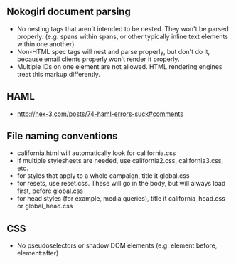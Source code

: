 Nokogiri document parsing
------
- No nesting tags that aren't intended to be nested. They won't be parsed properly. (e.g. spans within spans, or other typically inline text elements within one another)
- Non-HTML spec tags will nest and parse properly, but don't do it, because email clients properly won't render it properly.
- Multiple IDs on one element are not allowed. HTML rendering engines treat this markup differently.


HAML
------
- http://nex-3.com/posts/74-haml-errors-suck#comments

File naming conventions
-----------------------
- california.html will automatically look for california.css
- if multiple stylesheets are needed, use california2.css, california3.css, etc.
- for styles that apply to a whole campaign, title it global.css
- for resets, use reset.css. These will go in the body, but will always load first, before global.css
- for head styles (for example, media queries), title it california_head.css or global_head.css

CSS
------
- No pseudoselectors or shadow DOM elements (e.g. element:before, element:after)
